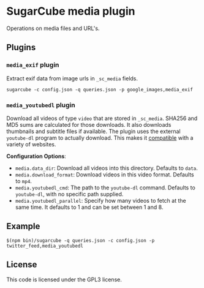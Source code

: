 # SugarCube media plugin

Operations on media files and URL's.

## Plugins

### `media_exif` plugin

Extract exif data from image urls in `_sc_media` fields.

`sugarcube -c config.json -q queries.json -p google_images,media_exif`

### `media_youtubedl` plugin

Download all videos of type `video` that are stored in `_sc_media`. SHA256 and
MD5 sums are calculated for those downloads. It also downloads thumbnails and
subtitle files if available. The plugin uses the external `youtube-dl` program
to actually download. This makes it
[compatible](https://rg3.github.io/youtube-dl/supportedsites.html) with a
variety of websites.

**Configuration Options**:

- `media.data_dir`: Download all videos into this directory. Defaults to
  `data`.
- `media.download_format`: Download videos in this video format. Defaults to
  `mp4`.
- `media.youtubedl_cmd`: The path to the `youtube-dl` command. Defaults to
  `youtube-dl`, with no specific path supplied.
- `media.youtubedl_parallel`: Specify how many videos to fetch at the same time. It defaults to 1 and can be set between 1 and 8.

## Example

```
$(npm bin)/sugarcube -q queries.json -c config.json -p twitter_feed,media_youtubedl
```

## License

This code is licensed under the GPL3 license.
